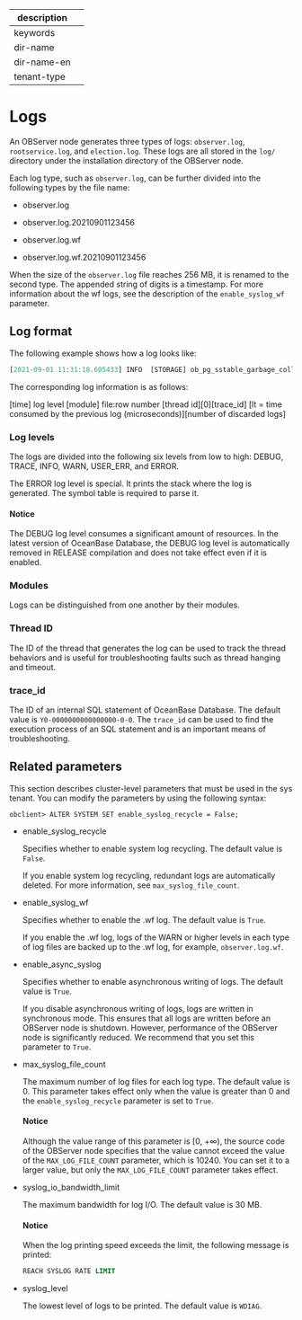 |description||
|---|---|
|keywords||
|dir-name||
|dir-name-en||
|tenant-type||

# Logs

An OBServer node generates three types of logs: `observer.log`, `rootservice.log`, and `election.log`. These logs are all stored in the `log/` directory under the installation directory of the OBServer node.

Each log type, such as `observer.log`, can be further divided into the following types by the file name:

* observer.log

* observer.log.20210901123456

* observer.log.wf

* observer.log.wf.20210901123456

When the size of the `observer.log` file reaches 256 MB, it is renamed to the second type. The appended string of digits is a timestamp. For more information about the wf logs, see the description of the `enable_syslog_wf` parameter.

## Log format

The following example shows how a log looks like:

```javascript
[2021-09-01 11:31:18.605433] INFO  [STORAGE] ob_pg_sstable_garbage_collector.cpp:170 [38715][0][Y0-0000000000000000-0-0] [lt=15] [dc=0] do one gc free sstable by queue(ret=0, free sstable cnt=0)
```

The corresponding log information is as follows:

\[time\] log level \[module\] file:row number \[thread id\]\[0\]\[trace_id\] \[lt = time consumed by the previous log (microseconds\)]\[number of discarded logs\]

### Log levels

The logs are divided into the following six levels from low to high: DEBUG, TRACE, INFO, WARN, USER_ERR, and ERROR.

The ERROR log level is special. It prints the stack where the log is generated. The symbol table is required to parse it.

<main id="notice" type='notice'>
  <h4>Notice</h4>
  <p>The DEBUG log level consumes a significant amount of resources. In the latest version of OceanBase Database, the DEBUG log level is automatically removed in RELEASE compilation and does not take effect even if it is enabled.</p>
</main>

### Modules

Logs can be distinguished from one another by their modules.

### Thread ID

The ID of the thread that generates the log can be used to track the thread behaviors and is useful for troubleshooting faults such as thread hanging and timeout.

### trace_id

The ID of an internal SQL statement of OceanBase Database. The default value is `Y0-0000000000000000-0-0`. The `trace_id` can be used to find the execution process of an SQL statement and is an important means of troubleshooting.

## Related parameters

This section describes cluster-level parameters that must be used in the sys tenant. You can modify the parameters by using the following syntax:

```shell
obclient> ALTER SYSTEM SET enable_syslog_recycle = False;
```

* enable_syslog_recycle

   Specifies whether to enable system log recycling. The default value is `False`.

   If you enable system log recycling, redundant logs are automatically deleted. For more information, see `max_syslog_file_count`.

* enable_syslog_wf

   Specifies whether to enable the .wf log. The default value is `True`.

   If you enable the .wf log, logs of the WARN or higher levels in each type of log files are backed up to the .wf log, for example, `observer.log.wf`.

* enable_async_syslog

   Specifies whether to enable asynchronous writing of logs. The default value is `True`.

   If you disable asynchronous writing of logs, logs are written in synchronous mode. This ensures that all logs are written before an OBServer node is shutdown. However, performance of the OBServer node is significantly reduced. We recommend that you set this parameter to `True`.

* max_syslog_file_count

   The maximum number of log files for each log type. The default value is 0. This parameter takes effect only when the value is greater than 0 and the `enable_syslog_recycle` parameter is set to `True`.

   <main id="notice" type='notice'>
    <h4>Notice</h4>
    <p>Although the value range of this parameter is [0, +∞), the source code of the OBServer node specifies that the value cannot exceed the value of the <code>MAX_LOG_FILE_COUNT</code> parameter, which is 10240. You can set it to a larger value, but only the <code>MAX_LOG_FILE_COUNT</code> parameter takes effect. </p>
  </main>

* syslog_io_bandwidth_limit

   The maximum bandwidth for log I/O. The default value is 30 MB.

   <main id="notice" type='notice'>
    <h4>Notice</h4>
    <p>When the log printing speed exceeds the limit, the following message is printed: </p>
  </main>

   ```sql
   REACH SYSLOG RATE LIMIT
   ```

* syslog_level

   The lowest level of logs to be printed. The default value is `WDIAG`.